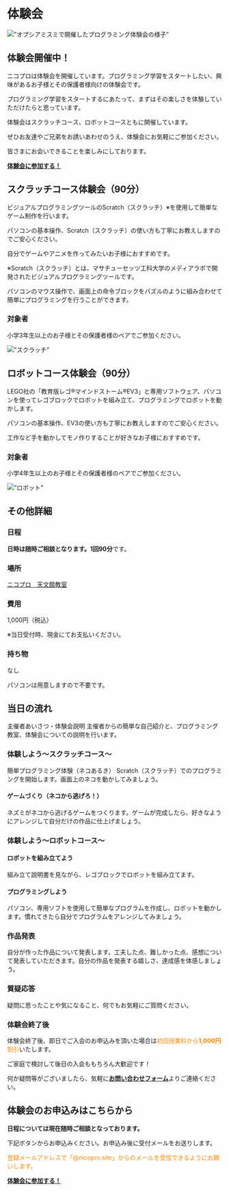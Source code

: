 # 体験会
<img src="/img/taiken.jpg" alt=”オプシアミスミで開催したプログラミング体験会の様子” />

## 体験会開催中！
ニコプロは体験会を開催しています。プログラミング学習をスタートしたい、興味があるお子様とその保護者様向けの体験会です。

プログラミング学習をスタートするにあたって、まずはその楽しさを体験していただけたらと思っています。

体験会はスクラッチコース、ロボットコースともに開催しています。

ぜひお友達やご兄弟をお誘いあわせのうえ、体験会にお気軽にご参加ください。

皆さまにお会いできることを楽しみにしております。

<a href="/contact" class="btn">**体験会に参加する！**</a>

## スクラッチコース体験会（90分）
ビジュアルプログラミングツールのScratch（スクラッチ）※を使用して簡単なゲーム制作を行います。

パソコンの基本操作、Scratch（スクラッチ）の使い方も丁寧にお教えしますのでご安心ください。

自分でゲームやアニメを作ってみたいお子様におすすめです。

※Scratch（スクラッチ）とは、マサチューセッツ工科大学のメディアラボで開発されたビジュアルプログラミングツールです。

パソコンのマウス操作で、画面上の命令ブロックをパズルのように組み合わせて簡単にプログラミングを行うことができます。

### 対象者
小学3年生以上のお子様とその保護者様のペアでご参加ください。

<img src="/img/taiken-scratch.png" alt=”スクラッチ” />

## ロボットコース体験会（90分）
LEGO社の「教育版レゴ®マインドストーム®EV3」と専用ソフトウェア、パソコンを使ってレゴブロックでロボットを組み立て、プログラミングでロボットを動かします。

パソコンの基本操作、EV3の使い方も丁寧にお教えしますのでご安心ください。

工作など手を動かしてモノ作りすることが好きなお子様におすすめです。

### 対象者
小学4年生以上のお子様とその保護者様のペアでご参加ください。

<img src="/img/taiken-robot.jpg" alt=”ロボット” />

## その他詳細
### 日程

**日時は随時ご相談となります。**1回**90分**です。

### 場所
  
[ニコプロ　天文館教室](/class)

### 費用

1,000円（税込）

※当日受付時、現金にてお支払いください。

### 持ち物
	
なし

パソコンは用意しますので不要です。

## 当日の流れ
主催者あいさつ・体験会説明
主催者からの簡単な自己紹介と、プログラミング教室、体験会についての説明を行います。

### 体験しよう～スクラッチコース～
簡単プログラミング体験（ネコあるき）
Scratch（スクラッチ）でのプログラミングを開始します。画面上のネコを動かしてみましょう。

#### ゲームづくり（ネコから逃げろ！）
ネズミがネコから逃げるゲームをつくります。ゲームが完成したら、好きなようにアレンジして自分だけの作品に仕上げましょう。

### 体験しよう～ロボットコース～
#### ロボットを組み立てよう
組み立て説明書を見ながら、レゴブロックでロボットを組み立てます。

#### プログラミングしよう
パソコン、専用ソフトを使用して簡単なプログラムを作成し、ロボットを動かします。慣れてきたら自分でプログラムをアレンジしてみましょう。

### 作品発表
自分が作った作品について発表します。工夫した点、難しかった点、感想について発表していただきます。自分の作品を発表する嬉しさ、達成感を体感しましょう。

### 質疑応答
疑問に思ったことや気になること、何でもお気軽にご質問ください。

### 体験会終了後
体験会終了後、即日でご入会のお申込みを頂いた場合は<font color="#FF8800">初回授業料から**1,000円**割引</font>いたします。

ご家庭で検討して後日の入会ももちろん大歓迎です！

何か疑問等がございましたら、気軽に[**お問い合わせフォーム**](/contact)よりご連絡ください。

## 体験会のお申込みはこちらから
**日程については現在随時ご相談となっております。**

下記ボタンからお申込みください。お申込み後に受付メールをお送りします。

<font color="#FF8800">登録メールアドレスで「@nicopro.site」からのメールを受信できるようにお願いします。</font>

<a href="/contact" class="btn">**体験会に参加する！**</a>
